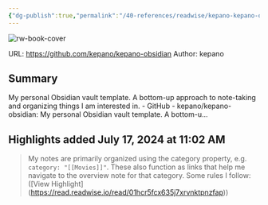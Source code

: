 ```yaml
---
{"dg-publish":true,"permalink":"/40-references/readwise/kepano-kepano-obsidian/","tags":["rw/articles"]}
---
```


![rw-book-cover](https://opengraph.githubassets.com/b1747c987bedd6ab4303b6bcddb52ddedd1de51e0bb360dee02689df0c203b26/kepano/kepano-obsidian)
  
URL: https://github.com/kepano/kepano-obsidian
Author: kepano

## Summary

My personal Obsidian vault template. A bottom-up approach to note-taking and organizing things I am interested in. - GitHub - kepano/kepano-obsidian: My personal Obsidian vault template. A bottom-u...

## Highlights added July 17, 2024 at 11:02 AM
>My notes are primarily organized using the category property, e.g. `category: "[[Movies]]"`. These also function as links that help me navigate to the overview note for that category. Some rules I follow: ([View Highlight] (https://read.readwise.io/read/01hcr5fcx635j7xrvnktpnzfap))


